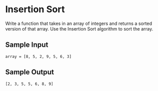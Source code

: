 # Insertion Sort
Write a function that takes in an array of integers and returns a sorted version of that array. Use the Insertion Sort algorithm to sort the array.

## Sample Input
```array = [8, 5, 2, 9, 5, 6, 3]```
## Sample Output
```[2, 3, 5, 5, 6, 8, 9]```
